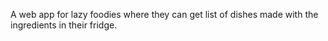 A web app for lazy foodies where they can get list of dishes made with the ingredients in their fridge.
